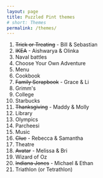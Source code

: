 ```yaml
---
layout: page
title: Puzzled Pint themes
# short: Themes
permalink: /themes/
---
```


1. <del>Trick or Treating</del> - Bill & Sebastian
2. <del>IKEA</del> - Aishwarya & Olinka
3. Naval battles
4. Choose Your Own Adventure
5. Menu
6. Cookbook
7. <del>Family Scrapbook</del> - Grace & Li
8. Grimm's
9. College
10. Starbucks
11. <del>Thanksgiving</del> - Maddy & Molly
12. Library
13. Olympics
14. Parcheesi
15. Music
16. <del>Clue</del> - Rebecca & Samantha
17. Theatre
18. <del>Avatar</del> - Melissa & Bri
19. Wizard of Oz
20. <del>Indiana Jones</del> - Michael & Ethan
21. Triathlon (or Tetrathlon)
